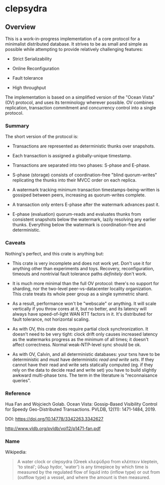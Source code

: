 # clepsydra

## Overview

This is a work-in-progress implementation of a core protocol for a minimalist
distributed database. It strives to be as small and simple as possible while
attempting to provide relatively challenging features:

  - Strict Serializability

  - Online Reconfiguration

  - Fault tolerance

  - High throughput

The implementation is based on a simplified version of the "Ocean Vista"
(OV) protocol, and uses its terminology wherever possible. OV combines
replication, transaction commitment and concurrency control into a single
protocol.

### Summary

The short version of the protocol is:

  - Transactions are represented as deterministic thunks over snapshots.

  - Each transaction is assigned a globally-unique timestamp.

  - Transactions are separated into two phases: S-phase and E-phase.

  - S-phase (storage) consists of coordination-free "blind quorum-writes"
    replicating the thunks into their MVCC order on each replica.

  - A watermark tracking minimum transaction timestamps-being-written is
    gossiped between peers, increasing as quorum-writes complete.

  - A transaction only enters E-phase after the watermark advances past it.

  - E-phase (evaluation) quorum-reads and evaluates thunks from consistent
    snapshots below the watermark, lazily resolving any earlier thunks.
    Everything below the watermark is coordination-free and deterministic.

### Caveats

Nothing's perfect, and this crate is anything but:

 - This crate is very incomplete and does not work yet. Don't use it for
   anything other than experiments and toys. Recovery, reconfiguration,
   timeouts and nontrivial fault tolerance paths _definitely_ don't work.

 - It is much more minimal than the full OV protocol: there's no support
   for sharding, nor the two-level peer-vs-datacenter locality organization.
   This crate treats its whole peer group as a single symmetric shard.

 - As a result, performance won't be "webscale" or anything. It will scale
   vertically if you throw cores at it, but no better, and its latency will
   always have speed-of-light WAN RTT factors in it. It's distributed for
   fault tolerance, not horizontal scaling.

 - As with OV, this crate does require partial clock synchronization. It
   doesn't need to be very tight: clock drift only causes increased
   latency as the watermarks progress as the minimum of all times; it
   doesn't affect correctness. Normal weak-NTP-level sync should be ok.

 - As with OV, Calvin, and all deterministic databases: your txns have to be
   deterministic and must have deterministic _read and write sets_. If they
   cannot have their read and write sets statically computed (eg. if they
   rely on the data to decide read and write set) you have to build slightly
   awkward multi-phase txns. The term in the literature is "reconnaisance
   queries".

### Reference

Hua Fan and Wojciech Golab. Ocean Vista: Gossip-Based Visibility Control for
Speedy Geo-Distributed Transactions. PVLDB, 12(11): 1471-1484, 2019.

DOI: <https://doi.org/10.14778/3342263.3342627>

<http://www.vldb.org/pvldb/vol12/p1471-fan.pdf>

### Name

Wikipedia:

> A water clock or clepsydra (Greek κλεψύδρα from κλέπτειν kleptein, 'to
> steal'; ὕδωρ hydor, 'water') is any timepiece by which time is measured by
> the regulated flow of liquid into (inflow type) or out from (outflow type)
> a vessel, and where the amount is then measured.


